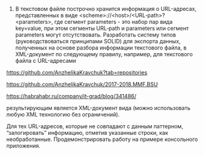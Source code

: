 1. В текстовом файле построчно хранится информация о URL-адресах, представленных в виде
&lt;scheme&gt;://&lt;host&gt;/&lt;URL‐path&gt;?&lt;parameters&gt;, где сегмент parameters - это набор пар вида key=value, при этом
сегменты URL‐path и parameters или сегмент parameters могут отсутствовать.
Разработать систему типов (руководствоваться принципами SOLID) для экспорта данных, полученных
на основе разбора информации текстового файла, в XML-документ по следующему правилу, например, для
текстового файла с URL-адресами

https://github.com/AnzhelikaKravchuk?tab=repositories 

https://github.com/AnzhelikaKravchuk/2017-2018.MMF.BSU

https://habrahabr.ru/company/it-grad/blog/341486/ 

результирующим является XML-документ вида (можно использовать любую XML технологию без ограничений).

Для тех URL-адресов, которые не совпадают с данным паттерном, “залогировать” информацию, отметив
указанные строки, как необработанные.
Продемонстрировать работу на примере консольного приложения.
